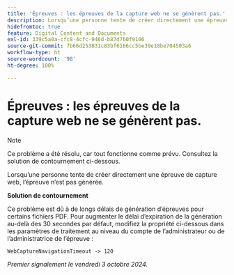 ```yaml
---
title: 'Épreuves : les épreuves de la capture web ne se génèrent pas.'
description: Lorsqu’une personne tente de créer directement une épreuve de capture web, l’épreuve n’est pas générée.
hidefromtoc: true
feature: Digital Content and Documents
exl-id: 339c5a0a-cfc8-4cfc-946d-b87d760f9106
source-git-commit: 7b66d253831c83bf6166cc5be39e18be704503a6
workflow-type: ht
source-wordcount: '98'
ht-degree: 100%

---
```


# Épreuves : les épreuves de la capture web ne se génèrent pas.

>[!NOTE]
>
>Ce problème a été résolu, car tout fonctionne comme prévu. Consultez la solution de contournement ci-dessous.

Lorsqu’une personne tente de créer directement une épreuve de capture web, l’épreuve n’est pas générée.

**Solution de contournement**

Ce problème est dû à de longs délais de génération d’épreuves pour certains fichiers PDF. Pour augmenter le délai d’expiration de la génération au-delà des 30 secondes par défaut, modifiez la propriété ci-dessous dans les paramètres de traitement au niveau du compte de l’administrateur ou de l’administratrice de l’épreuve :

`WebCaptureNavigationTimeout -> 120`

_Premier signalement le vendredi 3 octobre 2024._
